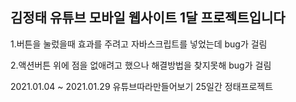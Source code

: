 ## 김정태 유튜브 모바일 웹사이트 1달 프로젝트입니다


1.버튼을 눌렀을때 효과를 주려고 자바스크립트를 넣었는데 bug가 걸림

2.액션버튼 위에 점을 없애려고 했으나 해결방법을 찾지못해 bug가 걸림

2021.01.04 ~ 2021.01.29 유튜브따라만들어보기 25일간 정태프로젝트
